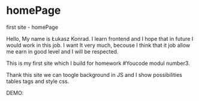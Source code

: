 # homePage
first site - homePage

Hello, My name is Łukasz Konrad. I learn frontend and I hope that in future I would work in this job.
I want It very much, becouse I think that it job allow me earn in good level and I will be respected.

This is my first site which I build for homework #Youcode modul number3.

Thank this site we can toogle background in JS and I show possibilities tables tags and style css.

DEMO:



